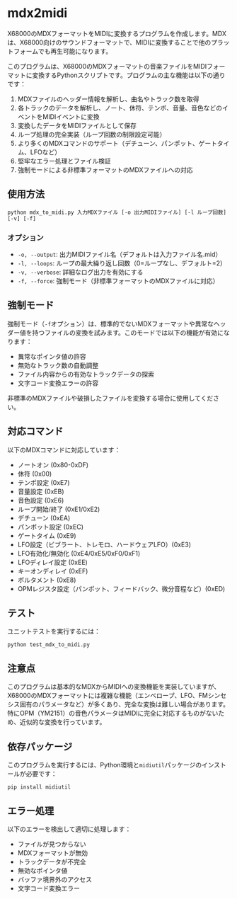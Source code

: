 # mdx2midi

X68000のMDXフォーマットをMIDIに変換するプログラムを作成します。MDXは、X68000向けのサウンドフォーマットで、MIDIに変換することで他のプラットフォームでも再生可能になります。

このプログラムは、X68000のMDXフォーマットの音楽ファイルをMIDIフォーマットに変換するPythonスクリプトです。プログラムの主な機能は以下の通りです：

1. MDXファイルのヘッダー情報を解析し、曲名やトラック数を取得
2. 各トラックのデータを解析し、ノート、休符、テンポ、音量、音色などのイベントをMIDIイベントに変換
3. 変換したデータをMIDIファイルとして保存
4. ループ処理の完全実装（ループ回数の制限設定可能）
5. より多くのMDXコマンドのサポート（デチューン、パンポット、ゲートタイム、LFOなど）
6. 堅牢なエラー処理とファイル検証
7. 強制モードによる非標準フォーマットのMDXファイルへの対応

## 使用方法

```
python mdx_to_midi.py 入力MDXファイル [-o 出力MIDIファイル] [-l ループ回数] [-v] [-f]
```

### オプション

- `-o, --output`: 出力MIDIファイル名（デフォルトは入力ファイル名.mid）
- `-l, --loops`: ループの最大繰り返し回数（0=ループなし、デフォルト=2）
- `-v, --verbose`: 詳細なログ出力を有効にする
- `-f, --force`: 強制モード（非標準フォーマットのMDXファイルに対応）

## 強制モード

強制モード（`-f`オプション）は、標準的でないMDXフォーマットや異常なヘッダー値を持つファイルの変換を試みます。このモードでは以下の機能が有効になります：

- 異常なポインタ値の許容
- 無効なトラック数の自動調整
- ファイル内容からの有効なトラックデータの探索
- 文字コード変換エラーの許容

非標準のMDXファイルや破損したファイルを変換する場合に使用してください。

## 対応コマンド

以下のMDXコマンドに対応しています：

- ノートオン (0x80-0xDF)
- 休符 (0x00)
- テンポ設定 (0xE7)
- 音量設定 (0xEB)
- 音色設定 (0xE6)
- ループ開始/終了 (0xE1/0xE2)
- デチューン (0xEA)
- パンポット設定 (0xEC)
- ゲートタイム (0xE9)
- LFO設定（ビブラート、トレモロ、ハードウェアLFO）(0xE3)
- LFO有効化/無効化 (0xE4/0xE5/0xF0/0xF1)
- LFOディレイ設定 (0xEE)
- キーオンディレイ (0xEF)
- ポルタメント (0xE8)
- OPMレジスタ設定（パンポット、フィードバック、微分音程など）(0xED)

## テスト

ユニットテストを実行するには：

```
python test_mdx_to_midi.py
```

## 注意点

このプログラムは基本的なMDXからMIDIへの変換機能を実装していますが、X68000のMDXフォーマットには複雑な機能（エンベロープ、LFO、FMシンセシス固有のパラメータなど）が多くあり、完全な変換は難しい場合があります。特にOPM（YM2151）の音色パラメータはMIDIに完全に対応するものがないため、近似的な変換を行っています。

## 依存パッケージ

このプログラムを実行するには、Python環境と`midiutil`パッケージのインストールが必要です：
```
pip install midiutil
```

## エラー処理

以下のエラーを検出して適切に処理します：

- ファイルが見つからない
- MDXフォーマットが無効
- トラックデータが不完全
- 無効なポインタ値
- バッファ境界外のアクセス
- 文字コード変換エラー
